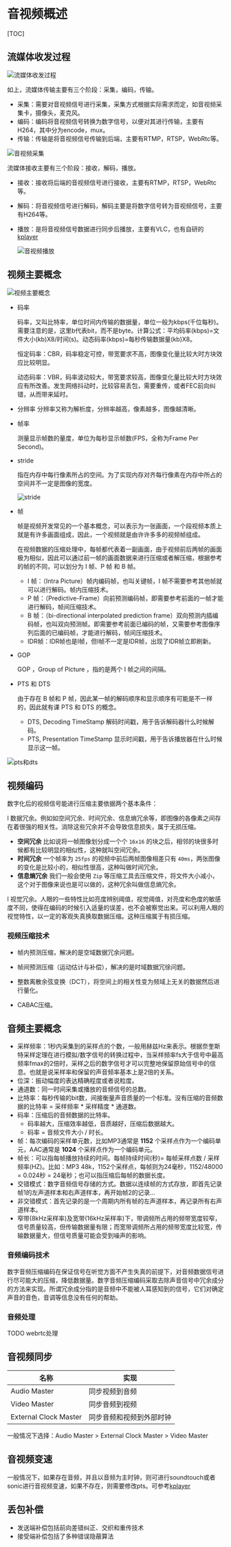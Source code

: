 # 音视频概述

[TOC]

## 流媒体收发过程

![流媒体收发过程](.\res\流媒体收发过程.jpg)

如上，流媒体传输主要有三个阶段：采集，编码，传输。

* 采集：需要对音视频信号进行采集，采集方式根据实际需求而定，如音视频采集卡，摄像头，麦克风。
* 编码：编码将音视频信号转换为数字信号，以便对其进行传输，主要有H264，其中分为encode，mux。
* 传输：传输是将音视频信号传输到后端，主要有RTMP，RTSP，WebRtc等。

![音视频采集](.\res\mux.webp)

流媒体接收主要有三个阶段：接收，解码，播放。

* 接收：接收将后端的音视频信号进行接收，主要有RTMP，RTSP，WebRtc等。

* 解码：将音视频信号进行解码，解码主要是将数字信号转为音视频信号，主要有H264等。

* 播放：是将音视频信号数据进行同步后播放，主要有VLC，也有自研的[kplayer](https://github.com/reachithard/kplayer)

  ![音视频播放](.\res\demux.webp)

## 视频主要概念

![视频主要概念](.\res\video_base.png)

* 码率

  码率，又叫比特率，单位时间内传输的数据量，单位一般为kbps(千位每秒)。需要注意的是，这里b代表bit，而不是byte。计算公式：平均码率(kbps)=文件大小(kb)X8/时间(s)。动态码率(kbps)=每秒传输数据量(kb)X8。

  恒定码率：CBR，码率稳定可控，带宽要求不高，图像变化量比较大时方块效应比较明显。

  动态码率：VBR，码率波动较大，带宽要求较高，图像变化量比较大时方块效应有所改善。发生网络抖动时，比较容易丢包，需要重传，或者FEC前向纠错，从而带来延时。

* 分辨率
  分辨率又称为解析度，分辨率越高，像素越多，图像越清晰。

* 帧率

  测量显示帧数的量度，单位为每秒显示帧数(FPS，全称为Frame Per Second)。

* stride

  指在内存中每行像素所占的空间。为了实现内存对齐每行像素在内存中所占的空间并不一定是图像的宽度。 

  ![stride](.\res\stride.webp)

* 帧

  帧是视频开发常见的一个基本概念，可以表示为一张画面，一个段视频本质上就是有许多画面组成，因此，一个视频就是由许许多多的视频帧组成。

  在视频数据的压缩处理中，每帧都代表着一副画面，由于视频前后两帧的画面极为相似，因此可以通过前一帧的画面数据来进行压缩或者解压缩，根据参考的帧的不同，可以划分为 I 帧、P 帧 和 B 帧。

  - I 帧：（Intra Picture）帧内编码帧，也叫关键帧，I 帧不需要参考其他帧就可以进行解码。帧内压缩技术。
  - P 帧：（Predictive-Frame）向前预测编码帧，即需要参考前面的一帧才能进行解码，帧间压缩技术。
  - B 帧：（bi-directional interpolated prediction frame）双向预测内插编码帧，也叫双向预测帧。即需要参考前面已编码的帧，又需要参考图像序列后面的已编码帧，才能进行解码，帧间压缩技术。
  - IDR帧：IDR帧也是I帧，但I帧不一定是IDR帧，出现了IDR帧立即刷新。

* GOP

  GOP ，Group of Picture ，指的是两个 I 帧之间的间隔。

* PTS 和 DTS

  由于存在 B 帧和 P 帧，因此某一帧的解码顺序和显示顺序有可能是不一样的，因此就有课 PTS 和 DTS 的概念。

  * DTS, Decoding TimeStamp 解码时间戳，用于告诉解码器什么时候解码。
  * PTS, Presentation TimeStamp 显示时间戳，用于告诉播放器在什么时候显示这一帧。

![pts和dts](.\res\PTS_DTS.webp)

## 视频编码

数字化后的视频信号能进行压缩主要依据两个基本条件：

l  数据冗余。例如如空间冗余、时间冗余、信息熵冗余等，即图像的各像素之间存在着很强的相关性。消除这些冗余并不会导致信息损失，属于无损压缩。

- **空间冗余** 比如说将一帧图像划分成一个个 `16x16` 的块之后，相邻的块很多时候都有比较明显的相似性，这种就叫空间冗余。
- **时间冗余** 一个帧率为 `25fps` 的视频中前后两帧图像相差只有 `40ms`，两张图像的变化是比较小的，相似性很高，这种叫做时间冗余。
- **信息熵冗余** 我们一般会使用 `Zip` 等压缩工具去压缩文件，将文件大小减小，这个对于图像来说也是可以做的，这种冗余叫做信息熵冗余。

l  视觉冗余。人眼的一些特性比如亮度辨别阈值，视觉阈值，对亮度和色度的敏感度不同，使得在编码的时候引入适量的误差，也不会被察觉出来。可以利用人眼的视觉特性，以一定的客观失真换取数据压缩。这种压缩属于有损压缩。

### 视频压缩技术

* 帧内预测压缩，解决的是空域数据冗余问题。

* 帧间预测压缩（运动估计与补偿），解决的是时域数据冗徐问题。

* 整数离散余弦变换（DCT），将空间上的相关性变为频域上无关的数据然后进行量化。

* CABAC压缩。

## 音频主要概念

- 采样频率：1秒内采集到的采样点的个数，一般用赫兹Hz来表示。根据奈奎斯特采样定理在进行模拟/数字信号的转换过程中，当采样频率fs大于信号中最高频率fmax的2倍时，采样之后的数字信号才可以完整地保留原始信号中的信息。也就是说采样率和保留的声音频率基本上是2倍的关系。
- 位深：振动幅度的表达精确程度或者说粒度。
- 通道数：同一时间采集或播放的音频信号的总数。
- 比特率：每秒传输的bit数，间接衡量声音质量的一个标准。没有压缩的音频数据的比特率 = 采样频率 * 采样精度 * 通道数。
- 码率：压缩后的音频数据的比特率。
  - 码率越大，压缩效率越低，音质越好，压缩后数据越大。
  - 码率 = 音频文件大小 / 时长。
- 帧：每次编码的采样单元数，比如MP3通常是 **1152** 个采样点作为一个编码单元，AAC通常是 **1024** 个采样点作为一个编码单元。
- 帧长：可以指每帧播放持续的时间。每帧持续时间(秒)= 每帧采样点数 / 采样频率(HZ)。比如：MP3 48k，1152个采样点，每帧则为24毫秒，1152/48000 = 0.024秒 = 24毫秒；也可以指压缩后每帧的数据长度。
- 交错模式：数字音频信号存储的方式。数据以连续帧的方式存放，即首先记录帧1的左声道样本和右声道样本，再开始帧2的记录...
- 非交错模式：首先记录的是一个周期内所有帧的左声道样本，再记录所有右声道样本。
- 窄带(8kHz采样率)及宽带(16kHz采样率)下，带调频所占用的频带宽度较窄，信号质量较高，但传输数据量有限；而宽带调频所占用的频带宽度比较宽，传输数据量大，但信号质量可能会受到噪声的影响。

### 音频编码技术

数字音频压缩编码在保证信号在听觉方面不产生失真的前提下，对音频数据信号进行尽可能大的压缩，降低数据量。数字音频压缩编码采取去除声音信号中冗余成分的方法来实现。所谓冗余成分指的是音频中不能被人耳感知到的信号，它们对确定声音的音色，音调等信息没有任何的帮助。

### 音频处理

TODO webrtc处理

## 音视频同步

| 名称                  | 实现                     |
| --------------------- | ------------------------ |
| Audio Master          | 同步视频到音频           |
| Video Master          | 同步音频到视频           |
| External Clock Master | 同步音频和视频到外部时钟 |

一般情况下选择：Audio Master > External Clock Master > Video Master

## 音视频变速

一般情况下，如果存在音频，并且以音频为主时钟，则可进行soundtouch或者sonic进行音视频变速，如果不存在，则需要修改pts。可参考[kplayer](https://github.com/reachithard/kplayer)

## 丢包补偿

* 发送端补偿包括前向差错纠正、交织和重传技术
* 接受端补偿包括了多种错误隐蔽算法
